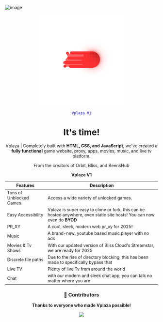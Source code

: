 ![image](https://github.com/user-attachments/assets/189c6bd8-30f3-4b69-a0dc-95d735fdf138)<div align="center">
  <img src="O (6).png" alt="vplaza-logo" style="width: 300px; height: auto; object-fit: contain;">
</div>



<div align="center">
  <code style="color : blue">Vplaza V1</code>
  <h1>It's time!</h1>  
  <p>Vplaza | <strong></strong> Completely built with <strong>HTML, CSS, and JavaScript</strong>, we've created a <strong>fully functional</strong> game website, proxy, apps, movies, music, and live tv platform.</p>
  <p>From the creators of Orbit, Bliss, and BeensHub</p>
  <strong>Vplaza V1</strong>


| Features               | Description                                                |
|-------------------------|------------------------------------------------------------|
| Tons of Unblocked Games | Access a wide variety of unlocked games.                  |
| Easy Accessibility      | Vplaza is super easy to clone or fork, this can be hosted anywhere, even static site hosts! You can now even do <strong>BYOD</strong>|
| PR_XY | A cool, sleek, modern web pr_xy for 2025!                  |
|Music | A brand-new, youtube based music player with no ads |
|Movies & Tv Shows | With our updated version of Bliss Cloud's Streamstar, we are ready for 2025 |
|Discrete file paths | Due to the rise of directory blocking, this has been made to specifically bypass that |
|Live TV | Plenty of live Tv from around the world |
|Chat | with our modern and sleek chat app, you can talk no matter where you are |



### 🙌 Contributors  
**Thanks to everyone who made Vplaza possible!**

<div align="center">
  <a href="https://github.com/Vplaza-Dev/Vplaza-Dev.github.io/graphs/contributors">
    <img src="https://contrib.rocks/image?repo=Vplaza-Dev/Vplaza-Dev.github.io"/>
  </a>
</div>

